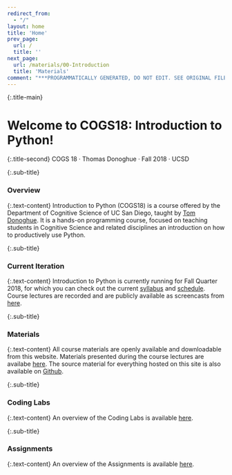 ```yaml
---
redirect_from:
  - "/"
layout: home
title: 'Home'
prev_page:
  url: /
  title: ''
next_page:
  url: /materials/00-Introduction
  title: 'Materials'
comment: "***PROGRAMMATICALLY GENERATED, DO NOT EDIT. SEE ORIGINAL FILES IN /content***"
---
```

{:.title-main}
# Welcome to COGS18: Introduction to Python!

{:.title-second}
COGS 18 · Thomas Donoghue · Fall 2018 · UCSD

{:.sub-title}
### Overview

{:.text-content}
Introduction to Python (COGS18) is a course offered by the Department of Cognitive Science of UC San Diego, taught by [Tom Donoghue](http://tomdonoghue.github.io/). It is a hands-on programming course, focused on teaching students in Cognitive Science and related disciplines an introduction on how to productively use Python.

{:.sub-title}
### Current Iteration

{:.text-content}
Introduction to Python is currently running for Fall Quarter 2018, for which you can check out the current [syllabus](../assets/intro/syllabus.pdf) and [schedule](../assets/intro/schedule.pdf). Course lectures are recorded and are publicly available as screencasts from [here](https://podcast.ucsd.edu/?q=COGS18).

{:.sub-title}
### Materials

{:.text-content}
All course materials are openly available and downloadable from this website. Materials presented during the course lectures are availabe [here](/materials/00-Introduction). The source material for everything hosted on this site is also available on [Github](https://github.com/COGS18).


{:.sub-title}
### Coding Labs

{:.text-content}
An overview of the Coding Labs is available [here](../assets/intro/labs/overview.pdf).


{:.sub-title}
### Assignments

{:.text-content}
An overview of the Assignments is available [here](../assets/intro/assignments/overview.pdf).